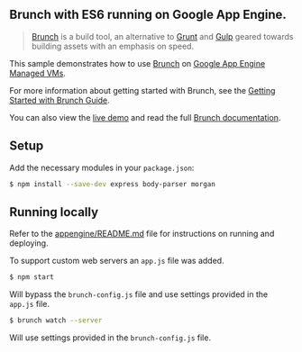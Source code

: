 ## Brunch with ES6 running on Google App Engine.

> [Brunch](http://brunch.io) is a build tool, an alternative to [Grunt](http://gruntjs.com) and [Gulp](http://gulpjs.com) geared towards building assets with an emphasis on speed.  


This sample demonstrates how to use [Brunch](http://brunch.io) on
[Google App Engine Managed VMs](https://cloud.google.com/appengine/docs/managed-vms/).

For more information about getting started with Brunch, see the
[Getting Started with Brunch Guide](https://github.com/brunch/brunch-guide/blob/master/content/en/chapter02-getting-started.md).

You can also view the [live demo](https://alien-lattice-123714.appspot.com) and read the full [Brunch documentation](https://github.com/brunch/brunch-guide).

## Setup
Add the necessary modules in your `package.json`:
```sh
$ npm install --save-dev express body-parser morgan
```

## Running locally
Refer to the [appengine/README.md](../README.md) file for instructions on
running and deploying.

To support custom web servers an `app.js` file was added.
```sh
$ npm start
```
Will bypass the `brunch-config.js` file and use settings provided in the `app.js` file.

```sh
$ brunch watch --server
```
Will use settings provided in the `brunch-config.js` file.
